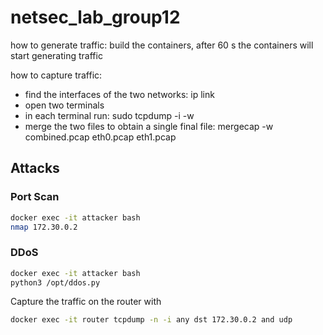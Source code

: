 # netsec_lab_group12

how to generate traffic: build the containers, after 60 s the containers will start generating traffic

how to capture traffic:

- find the interfaces of the two networks: ip link
- open two terminals
- in each terminal run: sudo tcpdump -i <right interface> -w <file name>
- merge the two files to obtain a single final file: mergecap -w combined.pcap eth0.pcap eth1.pcap

## Attacks

### Port Scan

```bash
docker exec -it attacker bash
nmap 172.30.0.2
```

### DDoS

```bash
docker exec -it attacker bash
python3 /opt/ddos.py
```

Capture the traffic on the router with

```bash
docker exec -it router tcpdump -n -i any dst 172.30.0.2 and udp
```

